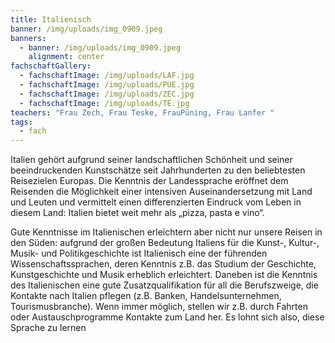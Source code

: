 ```yaml
---
title: Italienisch
banner: /img/uploads/img_0909.jpeg
banners:
  - banner: /img/uploads/img_0909.jpeg
    alignment: center
fachschaftGallery:
  - fachschaftImage: /img/uploads/LAF.jpg
  - fachschaftImage: /img/uploads/PUE.jpg
  - fachschaftImage: /img/uploads/ZEC.jpg
  - fachschaftImage: /img/uploads/TE.jpg
teachers: "Frau Zech, Frau Teske, FrauPüning, Frau Lanfer "
tags:
  - fach
---
```

Italien gehört aufgrund seiner landschaftlichen Schönheit und seiner beeindruckenden Kunstschätze seit Jahrhunderten zu den beliebtesten Reisezielen Europas. Die Kenntnis der Landessprache eröffnet dem Reisenden die Möglichkeit einer intensiven Auseinandersetzung mit Land und Leuten und vermittelt einen differenzierten Eindruck vom Leben in diesem Land: Italien bietet weit mehr als „pizza, pasta e vino“.

Gute Kenntnisse im Italienischen erleichtern aber nicht nur unsere Reisen in den Süden: aufgrund der großen Bedeutung Italiens für die Kunst-, Kultur-, Musik- und Politikgeschichte ist Italienisch eine der führenden Wissenschaftssprachen, deren Kenntnis z.B. das Studium der Geschichte, Kunstgeschichte und Musik erheblich erleichtert. Daneben ist die Kenntnis des Italienischen eine gute Zusatzqualifikation für all die Berufszweige, die Kontakte nach Italien pflegen (z.B. Banken, Handelsunternehmen, Tourismusbranche). Wenn immer möglich, stellen wir z.B. durch Fahrten oder Austauschprogramme Kontakte zum Land her. Es lohnt sich also, diese Sprache zu lernen